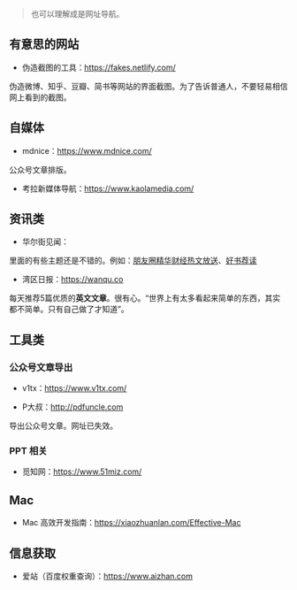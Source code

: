 
> 也可以理解成是网址导航。

## 有意思的网站

- 伪造截图的工具：<https://fakes.netlify.com/>

伪造微博、知乎、豆瓣、简书等网站的界面截图。为了告诉普通人，不要轻易相信网上看到的截图。

## 自媒体

- mdnice：<https://www.mdnice.com/>

公众号文章排版。

- 考拉新媒体导航：<https://www.kaolamedia.com/>


## 资讯类

- 华尔街见闻：

里面的有些主题还是不错的。例如：[朋友圈精华财经热文放送](https://wallstreetcn.com/themes/1004243)、[好书荐读](https://wallstreetcn.com/themes/1004405)

- 湾区日报：<https://wanqu.co>

每天推荐5篇优质的**英文文章**。很有心。“世界上有太多看起来简单的东西，其实都不简单。只有自己做了才知道”。


## 工具类

### 公众号文章导出

- v1tx：<https://www.v1tx.com/>

- P大叔：<http://pdfuncle.com>

导出公众号文章。网址已失效。

### PPT 相关

- 觅知网：<https://www.51miz.com/>

## Mac

- Mac 高效开发指南：<https://xiaozhuanlan.com/Effective-Mac>

## 信息获取

- 爱站（百度权重查询）：<https://www.aizhan.com>
